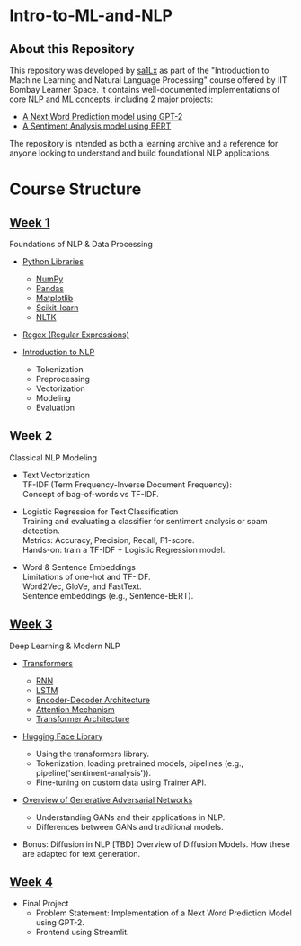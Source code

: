 # Intro-to-ML-and-NLP

## About this Repository

This repository was developed by [sa1Lx](https://github.com/sa1Lx) as part of the "Introduction to Machine Learning and Natural Language Processing" course offered by IIT Bombay Learner Space. It contains well-documented implementations of core [NLP and ML concepts](#course-structure), including 2 major projects:
* [A Next Word Prediction model using GPT-2](Week_4_Final_Project/)
* [A Sentiment Analysis model using BERT](Assignment_Week_3/Sentiment%20Classifier_BERT/)

The repository is intended as both a learning archive and a reference for anyone looking to understand and build foundational NLP applications.

# Course Structure

## [Week 1](Week_1_Content/)

Foundations of NLP & Data Processing

- [Python Libraries](Week_1_Content/Python%20Modules/)

  * [NumPy](Week_1_Content/Python%20Modules/numpy.md)
  * [Pandas](Week_1_Content/Python%20Modules/pandas.md)
  * [Matplotlib](Week_1_Content/Python%20Modules/matplotlib.md)
  * [Scikit-learn](Week_1_Content/Python%20Modules/scikit_learn.md)
  * [NLTK](Week_1_Content/Python%20Modules/nltk.md)

- [Regex (Regular Expressions)](Week_1_Content/Regex/regex.md)  

- [Introduction to NLP](Week_1_Content/NLP%20Pipeline/nlp_pipeline.md)
    * Tokenization 
    * Preprocessing 
    * Vectorization 
    * Modeling
    * Evaluation  

## Week 2

Classical NLP Modeling

  - Text Vectorization  
    TF-IDF (Term Frequency-Inverse Document Frequency):  
    Concept of bag-of-words vs TF-IDF.  

  - Logistic Regression for Text Classification  
    Training and evaluating a classifier for sentiment analysis or spam detection.  
    Metrics: Accuracy, Precision, Recall, F1-score.  
    Hands-on: train a TF-IDF + Logistic Regression model.  

  - Word & Sentence Embeddings  
    Limitations of one-hot and TF-IDF.  
    Word2Vec, GloVe, and FastText.  
    Sentence embeddings (e.g., Sentence-BERT).  

## [Week 3](Week_3_Content/)

Deep Learning & Modern NLP

  - [Transformers](Week_3_Content/Transformers)
    * [RNN](Week_3_Content/Transformers/RNN.md)
    * [LSTM](Week_3_Content/Transformers/LSTM.md)
    * [Encoder-Decoder Architecture](Week_3_Content/Transformers/Encoder_Decoder.md)
    * [Attention Mechanism](Week_3_Content/Transformers/Attention_Mechanism.md)
    * [Transformer Architecture](Week_3_Content/Transformers/Transformers.md)

  - [Hugging Face Library](Week_3_Content/Hugging%20Face%20Library/)
    * Using the transformers library.
    * Tokenization, loading pretrained models, pipelines (e.g., pipeline('sentiment-analysis')).
    * Fine-tuning on custom data using Trainer API.

  - [Overview of Generative Adversarial Networks](Week_3_Content/GAN/GAN.md)
    * Understanding GANs and their applications in NLP.
    * Differences between GANs and traditional models.

  - Bonus: Diffusion in NLP [TBD]
    Overview of Diffusion Models.
    How these are adapted for text generation.

## [Week 4](Week_4_Final_Project/)

  - Final Project
      * Problem Statement: Implementation of a Next Word Prediction Model using GPT-2.
      * Frontend using Streamlit.


